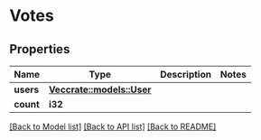 # Votes

## Properties

Name | Type | Description | Notes
------------ | ------------- | ------------- | -------------
**users** | [**Vec<crate::models::User>**](User.md) |  | 
**count** | **i32** |  | 

[[Back to Model list]](../README.md#documentation-for-models) [[Back to API list]](../README.md#documentation-for-api-endpoints) [[Back to README]](../README.md)


